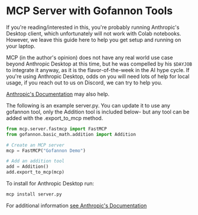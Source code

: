 # MCP Server with Gofannon Tools

If you're reading/interested in this, you're probably running Anthropic's 
Desktop client, which unfortunately will not work with Colab notebooks. However,
we leave this guide here to help you get setup and running on your laptop.

MCP (in the author's opinion) does not have any real world use case beyond 
Anthropic Desktop at this time, but he was compelled by his `$DAYJOB` to 
integrate it anyway, as it is the flavor-of-the-week in the AI hype cycle. If 
you're using Anthropic Desktop, odds on you will need lots of help for local 
usage, if you reach out to us on Discord, we can try to help you.

[Anthropic's Documentation](https://www.anthropic.com/news/model-context-protocol)
may also help. 

The following is an example server.py. You can update it to use any gofannon 
tool, only the Addition tool is included below- but any tool can be added with 
the .export_to_mcp method.

```python
from mcp.server.fastmcp import FastMCP
from gofannon.basic_math.addition import Addition

# Create an MCP server
mcp = FastMCP("Gofannon Demo")

# Add an addition tool
add = Addition()
add.export_to_mcp(mcp)
```

To install for Anthropic Desktop run:

```bash
mcp install server.py
```

For additional information [see Anthropic's Documentation](https://github.com/modelcontextprotocol/python-sdk#quickstart)